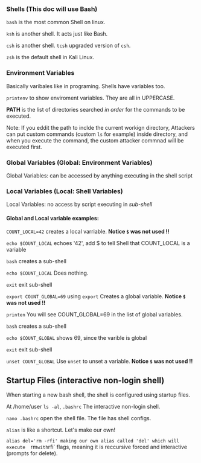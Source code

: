 ### Shells (This doc will use Bash)
`bash` is the most common Shell on linux.

`ksh` is another shell. It acts just like Bash.

`csh` is another shell. `tcsh` upgraded version of `csh`.

`zsh` is the default shell in Kali Linux.

### Environment Variables

Basically varibales like in programing. Shells have variables too.

`printenv` to show enviroment variables. They are all in UPPERCASE.

**PATH** is the list of directories searched *in order* for the commands to be executed.

Note: If you eddit the path to inclde the current workign directory, 
Attackers can put custom commands (custom `ls` for example) inside directory, and when you execute the command, the custom attacker commnad will be executed first. 

### Global Variables (Global: Environment Variables) 
Global Variables: can be accessed by anything executing in the shell script

### Local Variables (Local: Shell Variables)

Local Variables: no access by script executing in *sub-shell*

#### Global and Local variable examples:
`COUNT_LOCAL=42` creates a local varriable. **Notice `$` was not used !!**

`echo $COUNT_LOCAL` echoes '42', add $ to tell Shell that COUNT_LOCAL is a variable

`bash` creates a sub-shell

`echo $COUNT_LOCAL` Does nothing.

`exit` exit sub-shell

`export COUNT_GLOBAL=69` using `export` Creates a global variable. **Notice `$` was not used !!**

`printen` You will see COUNT_GLOBAL=69 in the list of global variables.

`bash` creates a sub-shell

`echo $COUNT_GLOBAL` shows 69, since the varible is global

`exit` exit sub-shell

`unset COUNT_GLOBAL` Use `unset` to unset a variable. **Notice `$` was not used !!**

## Startup Files (interactive non-login shell)
When starting a new bash shell, the shell is configured using startup  files.

At /home/user `ls -al`, `.bashrc` The interactive non-login shell.

`nano .bashrc` open the shell file. The file has shell configs.

`alias` is like a shortcut. Let's make our own!

`alias del='rm -rfi' making our own alias called 'del' which will execute  `rm` with `rfi` flags, meaning it is reccursive forced and interactive (prompts for delete).











